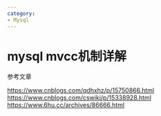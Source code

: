 ```yaml
---
category: 
- Mysql
---
```



# mysql mvcc机制详解


参考文章

https://www.cnblogs.com/qdhxhz/p/15750866.html
https://www.cnblogs.com/cswiki/p/15338928.html
https://www.6hu.cc/archives/86666.html